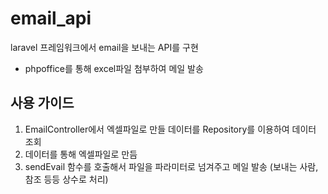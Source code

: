 # email_api
laravel 프레임워크에서 email을 보내는 API를 구현
+ phpoffice를 통해 excel파일 첨부하여 메일 발송

## 사용 가이드
1. EmailController에서 엑셀파일로 만들 데이터를 Repository를 이용하여 데이터 조회
2. 데이터를 통해 엑셀파일로 만듬
3. sendEvail 함수를 호출해서 파일을 파라미터로 넘겨주고 메일 발송 (보내는 사람, 참조 등등 상수로 처리)

